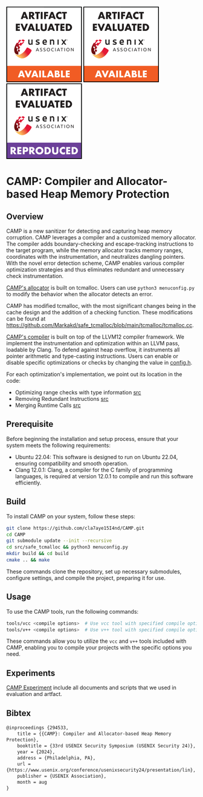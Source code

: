 ![](https://raw.githubusercontent.com/cla7aye15I4nd/cla7aye15i4nd.github.io/main/static/usenixbadges-available.png)
![](https://raw.githubusercontent.com/cla7aye15I4nd/cla7aye15i4nd.github.io/main/static/usenixbadges-available.png)
![](https://raw.githubusercontent.com/cla7aye15I4nd/cla7aye15i4nd.github.io/main/static/usenixbadges-reproduced.png)

# CAMP: Compiler and Allocator-based Heap Memory Protection

## Overview

CAMP is a new sanitizer for detecting and capturing heap memory corruption. CAMP leverages a compiler and a customized memory allocator. The compiler adds boundary-checking and escape-tracking instructions to the target program, while the memory allocator tracks memory ranges, coordinates with the instrumentation, and neutralizes dangling pointers. With the novel error detection scheme, CAMP enables various compiler optimization strategies and thus eliminates redundant and unnecessary check instrumentation.


[CAMP's allocator](https://github.com/Markakd/safe_tcmalloc) is built on tcmalloc. Users can use `python3 menuconfig.py` to modify the behavior when the allocator detects an error.

CAMP has modified tcmalloc, with the most significant changes being in the cache design and the addition of a checking function. These modifications can be found at https://github.com/Markakd/safe_tcmalloc/blob/main/tcmalloc/tcmalloc.cc.

[CAMP's compiler](src/compiler_pass) is built on top of the LLVM12 compiler framework. We implement the instrumentation and optimization within an LLVM pass, loadable by Clang. To defend against heap overflow, it instruments all pointer arithmetic and type-casting instructions. Users can enable or disable specific optimizations or checks by changing the value in [config.h](src/compiler_pass/config.h).

For each optimization's implementation, we point out its location in the code:
- Optimizing range checks with type information [src](src/compiler_pass/Protection.cpp#L548)
- Removing Redundant Instructions [src](src/compiler_pass/Protection.cpp#L993)
- Merging Runtime Calls [src](src/compiler_pass/Protection.cpp#L980)

## Prerequisite

Before beginning the installation and setup process, ensure that your system meets the following requirements:
- Ubuntu 22.04: This software is designed to run on Ubuntu 22.04, ensuring compatibility and smooth operation.
- Clang 12.0.1: Clang, a compiler for the C family of programming languages, is required at version 12.0.1 to compile and run this software efficiently.

## Build

To install CAMP on your system, follow these steps:
```bash
git clone https://github.com/cla7aye15I4nd/CAMP.git
cd CAMP
git submodule update --init --recursive
cd src/safe_tcmalloc && python3 menuconfig.py
mkdir build && cd build 
cmake .. && make 
```
These commands clone the repository, set up necessary submodules, configure settings, and compile the project, preparing it for use.

## Usage

To use the CAMP tools, run the following commands:
```bash
tools/vcc <compile options>  # Use vcc tool with specified compile options
tools/v++ <compile options>  # Use v++ tool with specified compile options
```
These commands allow you to utilize the `vcc` and `v++` tools included with CAMP, enabling you to compile your projects with the specific options you need.

## Experiments

[CAMP Experiment](https://github.com/cla7aye15I4nd/camp-experiment) include all documents and scripts that we used in evaluation and artfact.

## Bibtex
```
@inproceedings {294533,
	title = {{CAMP}: Compiler and Allocator-based Heap Memory Protection},
	booktitle = {33rd USENIX Security Symposium (USENIX Security 24)},
	year = {2024},
	address = {Philadelphia, PA},
	url = {https://www.usenix.org/conference/usenixsecurity24/presentation/lin},
	publisher = {USENIX Association},
	month = aug
}
```
